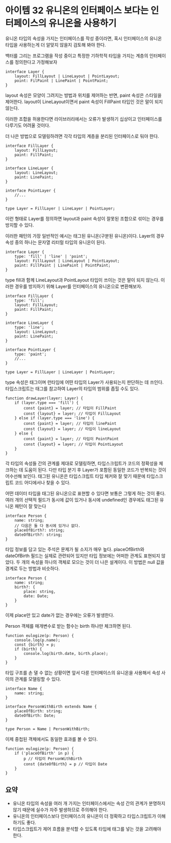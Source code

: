 # 아이템 32 유니온의 인터페이스 보다는 인터페이스의 유니온을 사용하기

유니온 타입의 속성을 가지는 인터페이스를 작성 중이라면, 혹시 인터페이스의 유니온 타입을 사용하는게 더 알맞지 않을지 검토해 봐야 한다.

백터를 그리는 프로그램을 작성 중이고 특정한 기하학적 타입을 가지는 계층의 인터페이스를 정의한다고 가정해보자

``` tsx
interface Layer {
    layout: FillLayout | LineLayout | PointLayout;
    point: FilPaint | LinePaint | PointPaint;
}
```

layout 속성은 모양이 그려지는 방법과 위치를 제어하는 반면, paint 속성은 스타일을 제어한다.
layout이 LineLayout이면서 paint 속성이 FillPaint 타입인 것은 말이 되지 않는다.

이러한 조합을 허용한다면 라이브러리에서는 오류가 발생하기 십상이고 인터페이스를 다루기도 어려울 것이다.

더 나은 방법으로 모델링하려면 각각 타입의 계층을 분리된 인터페이스로 둬야 한다.

``` tsx
interface FillLayer { 
    layout: FillLayout;
    paint: FillPaint;
}

interface LineLayer {
    layout: LineLayout;
    paint: LinePaint;
}

interface PointLayer {
    //...
}

type Layer = FillLayer | LineLayer | PointLayer;
```

이런 형태로 Layer를 정의하면 layout과 paint 속성이 잘못된 조합으로 섞이는 경우를 방지할 수 있다.

이러한 패턴의 가장 일반적인 예시는 태그된 유니온(구분된 유니온)이다. Layer의 경우 속성 중의 하나는 문자열 리터럴 타입의 유니온이 된다.

``` tsx 
interface Layer {
    type: 'fill' | 'line' | 'point';
    layout: FillLayout | LineLayout | PointLayout;
    paint: FillPaint | LinePaint | PointPaint;
}
```

type fill과 함께 LineLayout과 PointLayout 타입이 쓰이는 것은 말이 되지 않는다. 이러한 경우를 방지하기 위해 Layer를 인터페이스의 유니온으로 변환해보자.

``` tsx
interface FillLayer { 
    type: 'fill';
    layout: FillLayout;
    paint: FillPaint;
}

interface LineLayer {
    type: 'line';
    layout: LineLayout;
    paint: LinePaint;
}

interface PointLayer {
    type: 'paint';
    //...
}

type Layer = FillLayer | LineLayer | PointLayer;
```

type 속성은 태그이며 런타임에 어떤 타입의 Layer가 사용되는지 판단하는 데 쓰인다. 타입스크립트는 태그를 참고하여 Layer의 타입의 범위를 좁힐 수도 있다.

``` tsx
function drawLayer(layer: Layer) {
    if (layer.type === 'fill') {
        const {paint} = layer; // 타입이 FillPaint
        const {layout} = layer; // 타입이 FillLayout
    } else if (layer.type === 'line') {
        const {paint} = layer; // 타입이 linePaint
        const {layout} = layer; // 타입이 lineLayout
    } else {
        const {paint} = layer; // 타입이 PointPaint
        const {layout} = layer; // 타입이 PointLayout
    }
}
```

각 타입의 속성들 간의 관계를 제대로 모델링하면, 타입스크립트가 코드의 정확성을 체크하는 데 도움이 된다. 다만 타입 분기 후 Layer가 포함된 동일한 코드가 반복되는 것이 어수선해 보인다.
태그된 유니온은 타입스크립트 타입 체커와 잘 맞기 때문에 타입스크립트 코드 어디에서나 찾을 수 있다.

어떤 데이터 타입을 태그된 유니온으로 표현할 수 있다면 보통은 그렇게 하는 것이 좋다. 여러 개의 선택적 필드가 동시에 값이 있거나 동시에 undefined인 경우에도 태그된 유니온 패턴이 잘 맞는다

``` tsx
interface Person {
    name: string;
    // 다음은 둘 다 동시에 있거나 없다.
    placeOfBirth?: string;
    dateOfBirth?: string;
}
```

타입 정보를 담고 있는 주석은 문제가 될 소지가 매우 높다.
placeOfBirth와 dateOfBirth 필드는 실제로 관련되어 있지만 타입 정보에는 어떠한 관계도 표현되지 않았다.
두 개의 속성을 하나의 객체로 모으는 것이 더 나은 설계이다.
이 방법은 null 값을 경계로 두는 방법과 비슷하다.

``` tsx
interface Person {
    name: string;
    birth?: {
        place: string,
        date: Date;
    }
}
```

이제 place만 있고 date가 없는 경우에는 오류가 발생한다.

Person 객체를 매개변수로 받는 함수는 birth 하나만 체크하면 된다.
``` tsx
function eulogize(p: Person) {
    console.log(p.name);
    const {birth} = p;
    if (birth) {
        console.log(birth.date, birth.place);
    }
}
```

타입 구조를 손 댈 수 없는 상황이면 앞서 다룬 인터페이스의 유니온을 사용해서 속성 사이의 관계를 모델링할 수 있다.
``` tsx
interface Name { 
    name: string;
}

interface PersonWithBirth extends Name {
    placeOfBirth: string;
    dateOfBirth: Date;
}

type Person = Name | PersonWithBirth;
```
이제 중첩된 객체에서도 동일한 효과를 볼 수 있다.

``` tsx
function eulogize(p: Person) {
    if ('placeOfBirth' in p) {
        p // 타입이 PersonWithBirth
        const {dateOfBirth} = p // 타입이 Date
    }
}
```

## 요약
- 유니온 타입의 속성을 여러 개 가지는 인터페이스에서는 속성 간의 관계가 분명하지 않기 때문에 실수가 자주 발생하므로 주의해야 한다.
- 유니온의 인터페이스보다 인터페이스의 유니온이 더 정확하고 타입스크립트가 이해하기도 좋다.
- 타입스크립트가 제어 흐름을 분석할 수 있도록 타입에 태그를 넣는 것을 고려해야 한다.